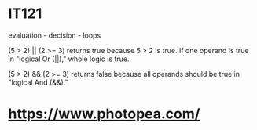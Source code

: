 # IT121
evaluation - decision - loops

(5 > 2) || (2 >= 3) returns true because 5 > 2 is true. If one operand is true in "logical Or (||)," whole logic is true.

(5 > 2) && (2 >= 3) returns false because all operands should be true in "logical And (&&)."


# https://www.photopea.com/
